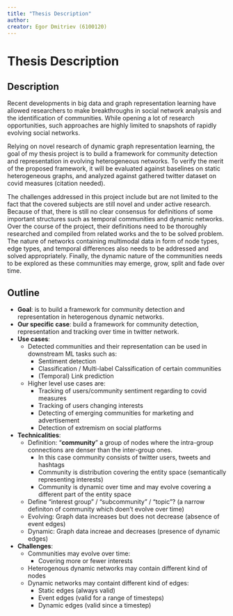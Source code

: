 ```yaml
---
title: "Thesis Description"
author: 
creator: Egor Dmitriev (6100120)
---
```


# Thesis Description

## Description

Recent developments in big data and graph representation learning have allowed researchers to make breakthroughs in social network analysis and the identification of communities. While opening a lot of research opportunities, such approaches are highly limited to snapshots of rapidly evolving social networks. 

Relying on novel research of dynamic graph representation learning, the goal of my thesis project is to build a framework for community detection and representation in evolving heterogeneous networks. To verify the merit of the proposed framework, it will be evaluated against baselines on static heterogeneous graphs, and analyzed against gathered twitter dataset on covid measures (citation needed).

The challenges addressed in this project include but are not limited to the fact that the covered subjects are still novel and under active research. Because of that, there is still no clear consensus for definitions of some important structures such as temporal communities and dynamic networks. Over the course of the project, their definitions need to be thoroughly researched and compiled from related works and the to be solved problem. The nature of networks containing multimodal data in form of node types, edge types, and temporal differences also needs to be addressed and solved appropriately. Finally, the dynamic nature of the communities needs to be explored as these communities may emerge, grow, split and fade over time.

## Outline

* **Goal**: is to build a framework for community detection and representation in heterogenous dynamic networks.
* **Our specific case**: build a framework for community detection, representation and tracking over time in twitter network.
* **Use cases**:
  * Detected communities and their representation can be used in downstream ML tasks such as:
    * Sentiment detection
    * Classification / Multi-label Calssification of certain communities
    * (Temporal) Link prediction
  * Higher level use cases are:
    * Tracking of users/community sentiment regarding to covid measures
    * Tracking of users changing interests
    * Detecting of emerging communities for marketing and advertisement
    * Detection of extremism on social platforms
* **Technicalities**:
  * Definition: “**community**” a group of nodes where the intra-group connections are denser than the inter-group ones.
    * In this case community consists of twitter users, tweets and hashtags
    * Community is distribution covering the entity space (semantically representing interests)
    * Community is dynamic over time and may evolve covering a different part of the entity space
  * Define “interest group” / “subcommunity” / “topic”? (a narrow definiton of community which doen’t evolve over time)
  * Evolving: Graph data increases but does not decrease (absence of event edges)
  * Dynamic: Graph data increae and decreases (presence of dynamic edges)
* **Challenges**:
  * Communities may evolve over time:
    * Covering more or fewer interests
  * Heterogenous dynamic networks may contain different kind of nodes
  * Dynamic networks may containt different kind of edges:
    * Static edges (always valid)
    * Event edges (valid for a range of timesteps)
    * Dynamic edges (valid since a timestep)